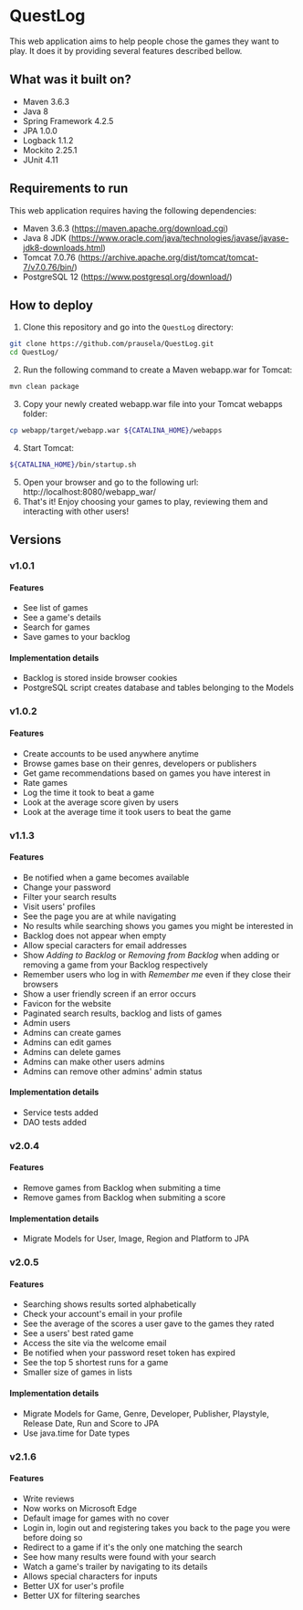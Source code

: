 # QuestLog

This web application aims to help people chose the games they want to play. It does it by providing several features described bellow.

## What was it built on?

* Maven 3.6.3
* Java 8
* Spring Framework 4.2.5
* JPA 1.0.0
* Logback 1.1.2
* Mockito 2.25.1
* JUnit 4.11

## Requirements to run

This web application requires having the following dependencies:

* Maven 3.6.3     (https://maven.apache.org/download.cgi)
* Java 8 JDK      (https://www.oracle.com/java/technologies/javase/javase-jdk8-downloads.html)
* Tomcat 7.0.76   (https://archive.apache.org/dist/tomcat/tomcat-7/v7.0.76/bin/)
* PostgreSQL 12   (https://www.postgresql.org/download/)

## How to deploy

1. Clone this repository and go into the `QuestLog` directory:
```bash
git clone https://github.com/prausela/QuestLog.git
cd QuestLog/
```
2. Run the following command to create a Maven webapp.war for Tomcat:
```bash
mvn clean package
```
3. Copy your newly created webapp.war file into your Tomcat webapps folder:
```bash
cp webapp/target/webapp.war ${CATALINA_HOME}/webapps
```
4. Start Tomcat:
```bash
${CATALINA_HOME}/bin/startup.sh
```
5. Open your browser and go to the following url:
http://localhost:8080/webapp_war/
6. That's it! Enjoy choosing your games to play, reviewing them and interacting with other users!

## Versions

### v1.0.1

#### Features
* See list of games
* See a game's details
* Search for games
* Save games to your backlog
#### Implementation details
* Backlog is stored inside browser cookies
* PostgreSQL script creates database and tables belonging to the Models
  
### v1.0.2

#### Features
* Create accounts to be used anywhere anytime
* Browse games base on their genres, developers or publishers
* Get game recommendations based on games you have interest in
* Rate games
* Log the time it took to beat a game
* Look at the average score given by users
* Look at the average time it took users to beat the game

### v1.1.3

#### Features
* Be notified when a game becomes available
* Change your password
* Filter your search results
* Visit users' profiles
* See the page you are at while navigating
* No results while searching shows you games you might be interested in
* Backlog does not appear when empty
* Allow special caracters for email addresses
* Show *Adding to Backlog* or *Removing from Backlog* when adding or removing a game from your Backlog respectively
* Remember users who log in with *Remember me* even if they close their browsers
* Show a user friendly screen if an error occurs
* Favicon for the website
* Paginated search results, backlog and lists of games
* Admin users
* Admins can create games
* Admins can edit games
* Admins can delete games
* Admins can make other users admins
* Admins can remove other admins' admin status
#### Implementation details
* Service tests added
* DAO tests added

### v2.0.4

#### Features
* Remove games from Backlog when submiting a time
* Remove games from Backlog when submiting a score
#### Implementation details
* Migrate Models for User, Image, Region and Platform to JPA

### v2.0.5

#### Features
* Searching shows results sorted alphabetically
* Check your account's email in your profile
* See the average of the scores a user gave to the games they rated
* See a users' best rated game
* Access the site via the welcome email
* Be notified when your password reset token has expired
* See the top 5 shortest runs for a game
* Smaller size of games in lists
#### Implementation details
* Migrate Models for Game, Genre, Developer, Publisher, Playstyle, Release Date, Run and Score to JPA
* Use java.time for Date types

### v2.1.6

#### Features
* Write reviews
* Now works on Microsoft Edge
* Default image for games with no cover
* Login in, login out and registering takes you back to the page you were before doing so
* Redirect to a game if it's the only one matching the search
* See how many results were found with your search
* Watch a game's trailer by navigating to its details
* Allows special characters for inputs
* Better UX for user's profile
* Better UX for filtering searches
